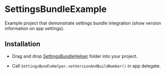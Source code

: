 # SettingsBundleExample
Example project that demonstrate settings bundle integration (show version information on app settings).

## Installation
- Drag and drop [SettingsBundleHelper](https://github.com/lalkrishna/SettingsBundleExample/tree/main/SettingsBundleExample/SettingsBundleHelper) folder into your project.

- Call
`SettingsBundleHelper.setVersionAndBuildNumber()` in app delegate.

